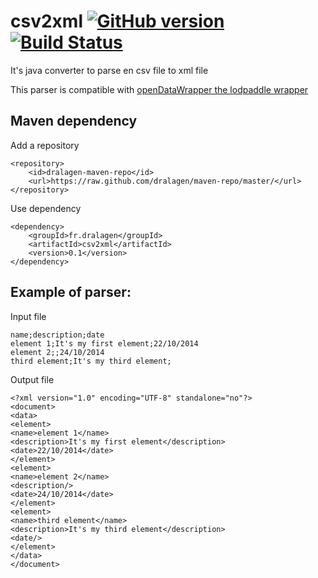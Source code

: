 csv2xml [![GitHub version](https://badge.fury.io/gh/dralagen%2Fcsv2xml.svg)](http://badge.fury.io/gh/dralagen%2Fcsv2xml) [![Build Status](https://travis-ci.org/dralagen/csv2xml.svg?branch=develop)](https://travis-ci.org/dralagen/csv2xml)
=======

It's java converter to parse en csv file to xml file

This parser is compatible with [openDataWrapper the lodpaddle wrapper](https://github.com/masterALMA2016/openDataWrapper)

Maven dependency
----------------

Add a repository

```
<repository>
    <id>dralagen-maven-repo</id>
    <url>https://raw.github.com/dralagen/maven-repo/master/</url>
</repository>
```

Use dependency

```
<dependency>
    <groupId>fr.dralagen</groupId>
    <artifactId>csv2xml</artifactId>
    <version>0.1</version>
</dependency>
```



Example of parser:
------------------

Input file
```
name;description;date
element 1;It's my first element;22/10/2014
element 2;;24/10/2014
third element;It's my third element;
```

Output file
```
<?xml version="1.0" encoding="UTF-8" standalone="no"?>
<document>
<data>
<element>
<name>element 1</name>
<description>It's my first element</description>
<date>22/10/2014</date>
</element>
<element>
<name>element 2</name>
<description/>
<date>24/10/2014</date>
</element>
<element>
<name>third element</name>
<description>It's my third element</description>
<date/>
</element>
</data>
</document>
```

